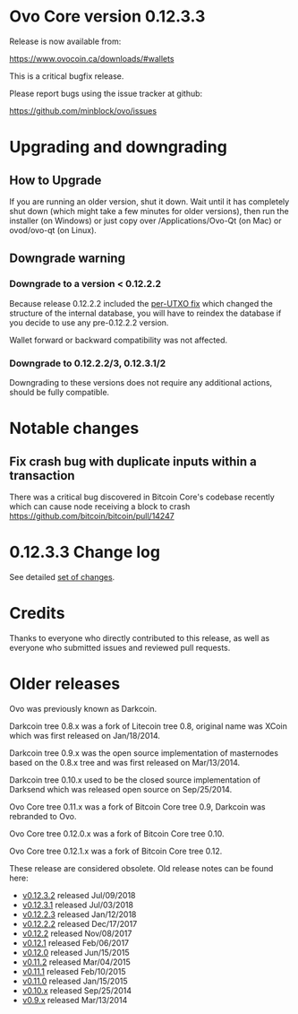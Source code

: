 Ovo Core version 0.12.3.3
==========================

Release is now available from:

  <https://www.ovocoin.ca/downloads/#wallets>

This is a critical bugfix release.

Please report bugs using the issue tracker at github:

  <https://github.com/minblock/ovo/issues>


Upgrading and downgrading
=========================

How to Upgrade
--------------

If you are running an older version, shut it down. Wait until it has completely
shut down (which might take a few minutes for older versions), then run the
installer (on Windows) or just copy over /Applications/Ovo-Qt (on Mac) or
ovod/ovo-qt (on Linux).

Downgrade warning
-----------------

### Downgrade to a version < 0.12.2.2

Because release 0.12.2.2 included the [per-UTXO fix](release-notes/ovo/release-notes-0.12.2.2.md#per-utxo-fix)
which changed the structure of the internal database, you will have to reindex
the database if you decide to use any pre-0.12.2.2 version.

Wallet forward or backward compatibility was not affected.

### Downgrade to 0.12.2.2/3, 0.12.3.1/2

Downgrading to these versions does not require any additional actions, should be
fully compatible.


Notable changes
===============

Fix crash bug with duplicate inputs within a transaction
--------------------------------------------------------

There was a critical bug discovered in Bitcoin Core's codebase recently which
can cause node receiving a block to crash https://github.com/bitcoin/bitcoin/pull/14247

0.12.3.3 Change log
===================

See detailed [set of changes](https://github.com/minblock/ovo/compare/v0.12.3.2...minblock:v0.12.3.3).

Credits
=======

Thanks to everyone who directly contributed to this release,
as well as everyone who submitted issues and reviewed pull requests.


Older releases
==============

Ovo was previously known as Darkcoin.

Darkcoin tree 0.8.x was a fork of Litecoin tree 0.8, original name was XCoin
which was first released on Jan/18/2014.

Darkcoin tree 0.9.x was the open source implementation of masternodes based on
the 0.8.x tree and was first released on Mar/13/2014.

Darkcoin tree 0.10.x used to be the closed source implementation of Darksend
which was released open source on Sep/25/2014.

Ovo Core tree 0.11.x was a fork of Bitcoin Core tree 0.9,
Darkcoin was rebranded to Ovo.

Ovo Core tree 0.12.0.x was a fork of Bitcoin Core tree 0.10.

Ovo Core tree 0.12.1.x was a fork of Bitcoin Core tree 0.12.

These release are considered obsolete. Old release notes can be found here:

- [v0.12.3.2](https://github.com/minblock/ovo/blob/master/doc/release-notes/ovo/release-notes-0.12.3.2.md) released Jul/09/2018
- [v0.12.3.1](https://github.com/minblock/ovo/blob/master/doc/release-notes/ovo/release-notes-0.12.3.1.md) released Jul/03/2018
- [v0.12.2.3](https://github.com/minblock/ovo/blob/master/doc/release-notes/ovo/release-notes-0.12.2.3.md) released Jan/12/2018
- [v0.12.2.2](https://github.com/minblock/ovo/blob/master/doc/release-notes/ovo/release-notes-0.12.2.2.md) released Dec/17/2017
- [v0.12.2](https://github.com/minblock/ovo/blob/master/doc/release-notes/ovo/release-notes-0.12.2.md) released Nov/08/2017
- [v0.12.1](https://github.com/minblock/ovo/blob/master/doc/release-notes/ovo/release-notes-0.12.1.md) released Feb/06/2017
- [v0.12.0](https://github.com/minblock/ovo/blob/master/doc/release-notes/ovo/release-notes-0.12.0.md) released Jun/15/2015
- [v0.11.2](https://github.com/minblock/ovo/blob/master/doc/release-notes/ovo/release-notes-0.11.2.md) released Mar/04/2015
- [v0.11.1](https://github.com/minblock/ovo/blob/master/doc/release-notes/ovo/release-notes-0.11.1.md) released Feb/10/2015
- [v0.11.0](https://github.com/minblock/ovo/blob/master/doc/release-notes/ovo/release-notes-0.11.0.md) released Jan/15/2015
- [v0.10.x](https://github.com/minblock/ovo/blob/master/doc/release-notes/ovo/release-notes-0.10.0.md) released Sep/25/2014
- [v0.9.x](https://github.com/minblock/ovo/blob/master/doc/release-notes/ovo/release-notes-0.9.0.md) released Mar/13/2014

